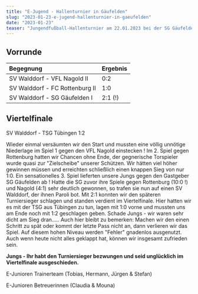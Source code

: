 ```yaml
---
title: "E-Jugend - Hallenturnier in Gäufelden"
slug: "2023-01-23-e-jugend-hallenturnier-in-gaeufelden"
date: "2023-01-23"
teaser: "Jungendfußball-Hallenturnier am 22.01.2023 bei der SG Gäufelden"
---
```

## Vorrunde

| Begegnung | Ergebnis |
| :--- | :--- |
| SV Walddorf - VFL Nagold II | 0:2 |
| SV Walddorf - FC Rottenburg II |1:0 |
| SV Walddorf - SG Gäufelden I | 2:1 (!) |

## Viertelfinale

SV Walddorf - TSG Tübingen 1:2

Wieder einmal versäumten wir den Start und mussten eine völlig unnötige Niederlage im Spiel 1 gegen den VFL Nagold einstecken ! Im 2. Spiel gegen Rottenburg hatten wir Chancen ohne Ende, der gegnerische Torspieler wurde quasi zur "Zielscheibe" unserer Schützen. Wir hätten viel höher gewinnen müssen und erreichten schließlich einen knappen Sieg von nur 1:0. Ein sensationelles 3. Spiel lieferten unsere Jungs gegen den Gastgeber SG Gäufelden ab ! Hatte die SG zuvor ihre Spiele gegen Rottenburg (10:0 !) und Nagold (4:1) sehr deutlich gewonnen, so trafen sie nun auf einen SV Walddorf, der ihnen Paroli bot. Mit 2:1 konnten wir den späteren Turniersieger schlagen und standen verdient im Viertelfinale. Hier hatten wir es mit der TSG aus Tübingen zu tun, lagen mit 1:0 vorne und mussten uns am Ende noch mit 1:2 geschlagen geben. Schade Jungs - wir waren sehr dicht am Sieg dran..... Auch hier bleibt zu bemerken: Machen wir den einen Schritt zu spät oder kommt der letzte Pass nicht an, dann verlieren wir das Spiel. Auf diesem hohen Niveau werden "Fehler" gnadenlos ausgenutzt.  Auch wenn heute nicht alles geklappt hat, können wir insgesamt zufrieden sein.

**Jungs - Ihr habt den Turniersieger bezwungen und seid unglücklich im Viertelfinale ausgeschieden.**

E-Junioren Trainerteam (Tobias, Hermann, Jürgen & Stefan)

E-Junioren Betreuerinnen (Claudia & Mouna)
